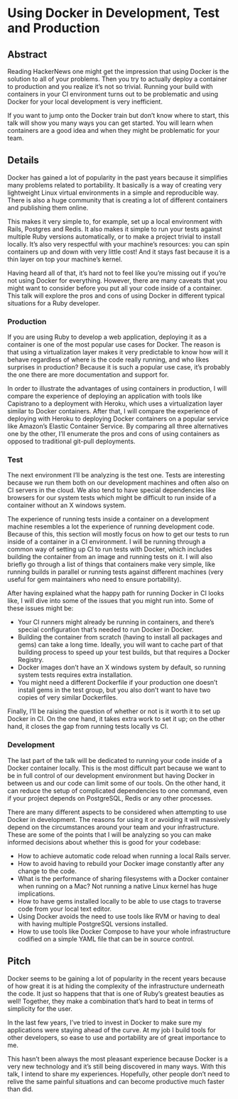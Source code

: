 # Using Docker in Development, Test and Production

## Abstract

Reading HackerNews one might get the impression that using Docker is the
solution to all of your problems. Then you try to actually deploy a container
to production and you realize it’s not so trivial. Running your build with
containers in your CI environment turns out to be problematic and using Docker
for your local development is very inefficient.

If you want to jump onto the Docker train but don’t know where to start, this
talk will show you many ways you can get started. You will learn when
containers are a good idea and when they might be problematic for your team.

## Details

Docker has gained a lot of popularity in the past years because it simplifies
many problems related to portability. It basically is a way of creating very
lightweight Linux virtual environments in a simple and reproducible way. There
is also a huge community that is creating a lot of different containers and
publishing them online.

This makes it very simple to, for example, set up a local environment with
Rails, Postgres and Redis. It also makes it simple to run your tests against
multiple Ruby versions automatically, or to make a project trivial to install
locally. It’s also very respectful with your machine’s resources: you can spin
containers up and down with very little cost! And it stays fast because it is a
thin layer on top your machine’s kernel.

Having heard all of that, it’s hard not to feel like you’re missing out if
you’re not using Docker for everything. However, there are many caveats that
you might want to consider before you put all your code inside of a container.
This talk will explore the pros and cons of using Docker in different typical
situations for a Ruby developer.

### Production

If you are using Ruby to develop a web application, deploying it as a container
is one of the most popular use cases for Docker. The reason is that using a
virtualization layer makes it very predictable to know how will it behave
regardless of where is the code really running, and who likes surprises in
production? Because it is such a popular use case, it’s probably the one there
are more documentation and support for.

In order to illustrate the advantages of using containers in production, I will
compare the experience of deploying an application with tools like Capistrano
to a deployment with Heroku, which uses a virtualization layer similar to
Docker containers. After that, I will compare the experience of deploying with
Heroku to deploying Docker containers on a popular service like Amazon’s
Elastic Container Service. By comparing all three alternatives one by the
other, I’ll enumerate the pros and cons of using containers as opposed to
traditional git-pull deployments.

### Test

The next environment I’ll be analyzing is the test one. Tests are interesting
because we run them both on our development machines and often also on CI
servers in the cloud. We also tend to have special dependencies like browsers
for our system tests which might be difficult to run inside of a container
without an X windows system.

The experience of running tests inside a container on a development machine
resembles a lot the experience of running development code. Because of this,
this section will mostly focus on how to get our tests to run inside of a
container in a CI environment. I will be running through a common way of
setting up CI to run tests with Docker, which includes building the container
from an image and running tests on it. I will also briefly go through a list of
things that containers make very simple, like running builds in parallel or
running tests against different machines (very useful for gem maintainers who
need to ensure portability).

After having explained what the happy path for running Docker in CI looks like,
I will dive into some of the issues that you might run into. Some of these
issues might be:

* Your CI runners might already be running in containers, and there’s special
  configuration that’s needed to run Docker in Docker.
* Building the container from scratch (having to install all packages and gems)
  can take a long time. Ideally, you will want to cache part of that building
  process to speed up your test builds, but that requires a Docker Registry.
* Docker images don’t have an X windows system by default, so running system
  tests requires extra installation.
* You might need a different Dockerfile if your production one doesn’t install
  gems in the test group, but you also don’t want to have two copies of very
  similar Dockerfiles.

Finally, I’ll be raising the question of whether or not is it worth it to set
up Docker in CI. On the one hand, it takes extra work to set it up; on the
other hand, it closes the gap from running tests locally vs CI.

### Development

The last part of the talk will be dedicated to running your code inside of a
Docker container locally. This is the most difficult part because we want to be
in full control of our development environment but having Docker in between us
and our code can limit some of our tools. On the other hand, it can reduce the
setup of complicated dependencies to one command, even if your project depends
on PostgreSQL, Redis or any other processes.

There are many different aspects to be considered when attempting to use Docker
in development. The reasons for using it or avoiding it will massively depend
on the circumstances around your team and your infrastructure. These are some
of the points that I will be analyzing so you can make informed decisions about
whether this is good for your codebase:

* How to achieve automatic code reload when running a local Rails server.
* How to avoid having to rebuild your Docker image constantly after any change
  to the code.
* What is the performance of sharing filesystems with a Docker container when
  running on a Mac? Not running a native Linux kernel has huge implications.
* How to have gems installed locally to be able to use ctags to traverse code
  from your local text editor.
* Using Docker avoids the need to use tools like RVM or having to deal with
  having multiple PostgreSQL versions installed.
* How to use tools like Docker Compose to have your whole infrastructure
  codified on a simple YAML file that can be in source control.

## Pitch

Docker seems to be gaining a lot of popularity in the recent years because of
how great it is at hiding the complexity of the infrastructure underneath the
code. It just so happens that that is one of Ruby’s greatest beauties as well!
Together, they make a combination that’s hard to beat in terms of simplicity
for the user.

In the last few years, I’ve tried to invest in Docker to make sure my
applications were staying ahead of the curve. At my job I build tools for other
developers, so ease to use and portability are of great importance to me.

This hasn’t been always the most pleasant experience because Docker is a very
new technology and it’s still being discovered in many ways. With this talk, I
intend to share my experiences. Hopefully, other people don’t need to relive
the same painful situations and can become productive much faster than did.
